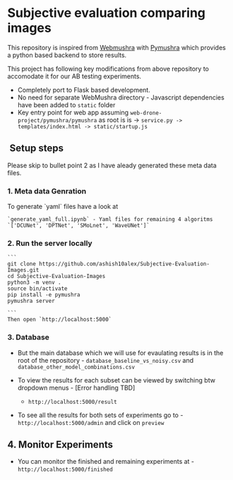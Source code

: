 # Subjective evaluation comparing images
This repository is inspired from [Webmushra](https://github.com/audiolabs/webMUSHRA) with [Pymushra](https://github.com/nils-werner/pymushra) which provides a python based backend to store results. 

This project has following key modifications from above repository to accomodate it for our AB testing experiments. 
 * Completely port to Flask based development. 
 * No need for separate WebMushra directory -  Javascript dependencies have been added to `static` folder
 * Key entry point for web app assuming `web-drone-project/pymushra/pymushra` as root is  is -> `service.py -> templates/index.html -> static/startup.js` 



##  Setup steps

Please skip to bullet point 2 as I have aleady generated these meta data files. 


<h3>1.  Meta data Genration </h3> 
To generate `yaml` files have a look at

    `generate_yaml_full.ipynb` - Yaml files for remaining 4 algoritms `['DCUNet', 'DPTNet', 'SMoLnet', 'WaveUNet']` 

    
        
<h3>2. Run the server locally </h3> 

    ```
    git clone https://github.com/ashish10alex/Subjective-Evaluation-Images.git
    cd Subjective-Evaluation-Images
    python3 -m venv .
    source bin/activate
    pip install -e pymushra
    pymushra server 

    ```
    Then open `http://localhost:5000`

<h3>3.  Database </h3>

* But the main database which we will use for evaulating results is in the root of the repository -  `database_baseline_vs_noisy.csv` and `database_other_model_combinations.csv`

* To view the results for each subset can be viewed by switching btw dropdown menus - [Error handling TBD]
   * `http://localhost:5000/result` 
 

*  To see all the results for both sets of experiments go to -  `http://localhost:5000/admin` and click on `preview`


<h2>4.  Monitor Experiments </h2>

* You can monitor the finished and remaining experiments at - `http://localhost:5000/finished`




